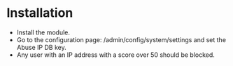 # Installation
- Install the module.
- Go to the configuration page: /admin/config/system/settings and set the Abuse IP DB key.
- Any user with an IP address with a score over 50 should be blocked.
